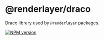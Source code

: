 # @renderlayer/draco

Draco library used by `@renderlayer` packages.

[![NPM version][npm-badge]][npm-url]

[npm-badge]: https://img.shields.io/npm/v/@renderlayer/draco
[npm-url]: https://www.npmjs.com/package/@renderlayer/draco
